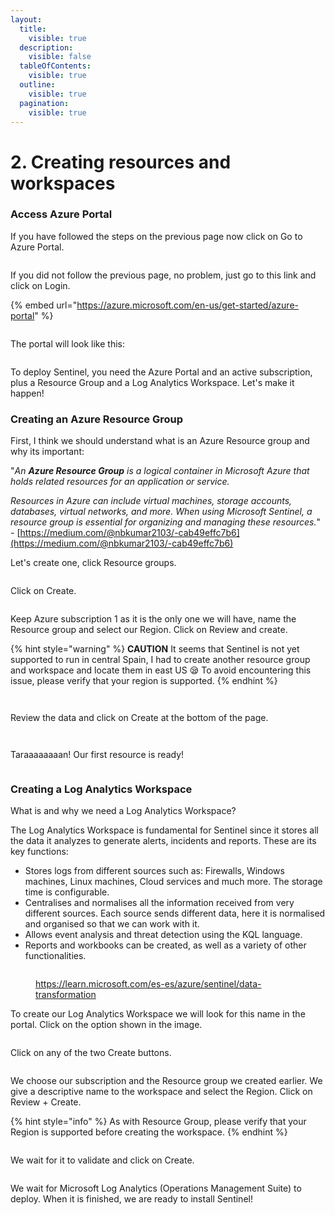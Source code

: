 ```yaml
---
layout:
  title:
    visible: true
  description:
    visible: false
  tableOfContents:
    visible: true
  outline:
    visible: true
  pagination:
    visible: true
---
```


# 2. Creating resources and workspaces

### Access Azure Portal

If you have followed the steps on the previous page now click on Go to Azure Portal.

<figure><img src="../.gitbook/assets/image (7).png" alt=""><figcaption></figcaption></figure>

If you did not follow the previous page, no problem, just go to this link and click on Login.

{% embed url="https://azure.microsoft.com/en-us/get-started/azure-portal" %}

<figure><img src="../.gitbook/assets/image (8).png" alt=""><figcaption></figcaption></figure>

The portal will look like this:

<figure><img src="../.gitbook/assets/image (9).png" alt=""><figcaption></figcaption></figure>

To deploy Sentinel, you need the Azure Portal and an active subscription, plus a Resource Group and a Log Analytics Workspace. Let's make it happen!



### Creating an Azure Resource Group

First, I think we should understand what is an Azure Resource group and why its important:

"_An **Azure Resource Group** is a logical container in Microsoft Azure that holds related resources for an application or service._

_Resources in Azure can include virtual machines, storage accounts, databases, virtual networks, and more. When using Microsoft Sentinel, a resource group is essential for organizing and managing these resources._" - [https://medium.com/@nbkumar2103/-cab49effc7b6](https://medium.com/@nbkumar2103/-cab49effc7b6)



Let's create one, click Resource groups.

<figure><img src="../.gitbook/assets/image (10).png" alt=""><figcaption></figcaption></figure>

Click on Create.

<figure><img src="../.gitbook/assets/image (11).png" alt=""><figcaption></figcaption></figure>

Keep Azure subscription 1 as it is the only one we will have, name the Resource group and select our Region. Click on Review and create.

{% hint style="warning" %}
**CAUTION** It seems that Sentinel is not yet supported to run in central Spain, I had to create another resource group and workspace and locate them in east US 😪 To avoid encountering this issue, please verify that your region is supported.
{% endhint %}

<figure><img src="../.gitbook/assets/image (12).png" alt=""><figcaption></figcaption></figure>

<figure><img src="../.gitbook/assets/image (13).png" alt=""><figcaption></figcaption></figure>

Review the data and click on Create at the bottom of the page.

<figure><img src="../.gitbook/assets/image (14).png" alt=""><figcaption></figcaption></figure>

<figure><img src="../.gitbook/assets/image (15).png" alt=""><figcaption></figcaption></figure>

Taraaaaaaaan! Our first resource is ready!

<figure><img src="../.gitbook/assets/image (16).png" alt=""><figcaption></figcaption></figure>



### Creating a Log Analytics Workspace

What is and why we need a Log Analytics Workspace?

The Log Analytics Workspace is fundamental for Sentinel since it stores all the data it analyzes to generate alerts, incidents and reports. These are its key functions:

* Stores logs from different sources such as: Firewalls, Windows machines, Linux machines, Cloud services and much more. The storage time is configurable.
* Centralises and normalises all the information received from very different sources. Each source sends different data, here it is normalised and organised so that we can work with it.
* Allows event analysis and threat detection using the KQL language.
* Reports and workbooks can be created, as well as a variety of other functionalities.

<figure><img src="../.gitbook/assets/image (17).png" alt=""><figcaption><p><a href="https://learn.microsoft.com/es-es/azure/sentinel/data-transformation">https://learn.microsoft.com/es-es/azure/sentinel/data-transformation</a></p></figcaption></figure>

To create our Log Analytics Workspace we will look for this name in the portal. Click on the option shown in the image.

<figure><img src="../.gitbook/assets/image (18).png" alt=""><figcaption></figcaption></figure>

Click on any of the two Create buttons.

<figure><img src="../.gitbook/assets/image (19).png" alt=""><figcaption></figcaption></figure>

We choose our subscription and the Resource group we created earlier. We give a descriptive name to the workspace and select the Region. Click on Review + Create.

{% hint style="info" %}
As with Resource Group, please verify that your Region is supported before creating the workspace.
{% endhint %}

<figure><img src="../.gitbook/assets/image (20).png" alt=""><figcaption></figcaption></figure>

We wait for it to validate and click on Create.

<figure><img src="../.gitbook/assets/image (21).png" alt=""><figcaption></figcaption></figure>

We wait for Microsoft Log Analytics (Operations Management Suite) to deploy. When it is finished, we are ready to install Sentinel!

<figure><img src="../.gitbook/assets/image (22).png" alt=""><figcaption></figcaption></figure>
